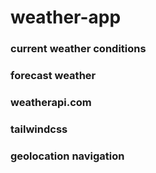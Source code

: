 # weather-app
### current weather conditions
### forecast weather
### weatherapi.com
### tailwindcss
### geolocation navigation

